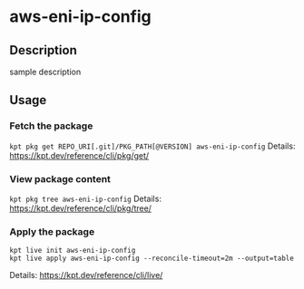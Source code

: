 # aws-eni-ip-config

## Description
sample description

## Usage

### Fetch the package
`kpt pkg get REPO_URI[.git]/PKG_PATH[@VERSION] aws-eni-ip-config`
Details: https://kpt.dev/reference/cli/pkg/get/

### View package content
`kpt pkg tree aws-eni-ip-config`
Details: https://kpt.dev/reference/cli/pkg/tree/

### Apply the package
```
kpt live init aws-eni-ip-config
kpt live apply aws-eni-ip-config --reconcile-timeout=2m --output=table
```
Details: https://kpt.dev/reference/cli/live/
